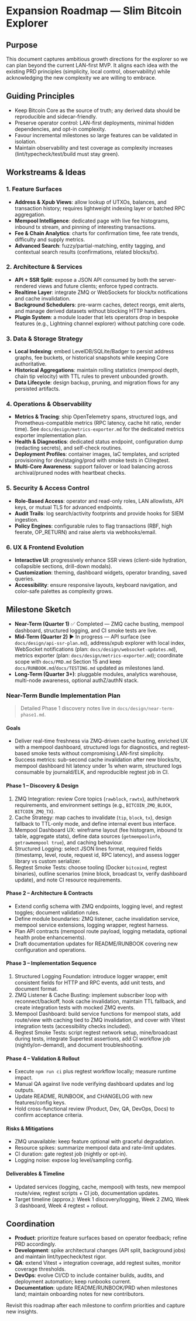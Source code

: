 # Expansion Roadmap — Slim Bitcoin Explorer

## Purpose
This document captures ambitious growth directions for the explorer so we can plan beyond the current LAN-first MVP. It aligns each idea with the existing PRD principles (simplicity, local control, observability) while acknowledging the new complexity we are willing to embrace.

## Guiding Principles
- Keep Bitcoin Core as the source of truth; any derived data should be reproducible and sidecar-friendly.
- Preserve operator control: LAN-first deployments, minimal hidden dependencies, and opt-in complexity.
- Favour incremental milestones so large features can be validated in isolation.
- Maintain observability and test coverage as complexity increases (lint/typecheck/test/build must stay green).

## Workstreams & Ideas

### 1. Feature Surfaces
- **Address & Xpub Views**: allow lookup of UTXOs, balances, and transaction history; requires lightweight indexing layer or batched RPC aggregation.
- **Mempool Intelligence**: dedicated page with live fee histograms, inbound tx stream, and pinning of interesting transactions.
- **Fee & Chain Analytics**: charts for confirmation time, fee rate trends, difficulty and supply metrics.
- **Advanced Search**: fuzzy/partial-matching, entity tagging, and contextual search results (confirmations, related blocks/tx).

### 2. Architecture & Services
- **API + SSR Split**: expose a JSON API consumed by both the server-rendered views and future clients; enforce typed contracts.
- **Realtime Layer**: integrate ZMQ or WebSockets for block/tx notifications and cache invalidation.
- **Background Schedulers**: pre-warm caches, detect reorgs, emit alerts, and manage derived datasets without blocking HTTP handlers.
- **Plugin System**: a module loader that lets operators drop in bespoke features (e.g., Lightning channel explorer) without patching core code.

### 3. Data & Storage Strategy
- **Local Indexing**: embed LevelDB/SQLite/Badger to persist address graphs, fee buckets, or historical snapshots while keeping Core authoritative.
- **Historical Aggregations**: maintain rolling statistics (mempool depth, chain tip velocity) with TTL rules to prevent unbounded growth.
- **Data Lifecycle**: design backup, pruning, and migration flows for any persisted artifacts.

### 4. Operations & Observability
- **Metrics & Tracing**: ship OpenTelemetry spans, structured logs, and Prometheus-compatible metrics (RPC latency, cache hit ratio, render time). See `docs/design/metrics-exporter.md` for the dedicated metrics exporter implementation plan.
- **Health & Diagnostics**: dedicated status endpoint, configuration dump (redacting secrets), and self-check routines.
- **Deployment Profiles**: container images, IaC templates, and scripted provisioning for dev/staging/prod with smoke tests in CI/regtest.
- **Multi-Core Awareness**: support failover or load balancing across archival/pruned nodes with heartbeat checks.

### 5. Security & Access Control
- **Role-Based Access**: operator and read-only roles, LAN allowlists, API keys, or mutual TLS for advanced endpoints.
- **Audit Trails**: log search/activity footprints and provide hooks for SIEM ingestion.
- **Policy Engines**: configurable rules to flag transactions (RBF, high feerate, OP_RETURN) and raise alerts via webhooks/email.

### 6. UX & Frontend Evolution
- **Interactive UI**: progressively enhance SSR views (client-side hydration, collapsible sections, drill-down modals).
- **Customization**: theming, dashboard widgets, operator branding, saved queries.
- **Accessibility**: ensure responsive layouts, keyboard navigation, and color-safe palettes as complexity grows.

## Milestone Sketch
- **Near-Term (Quarter 1)** ✅ Completed — ZMQ cache busting, mempool dashboard, structured logging, and CI smoke tests are live.
- **Mid-Term (Quarter 2)** ▶ In progress — API surface (see `docs/design/api-ssr-plan.md`), address/xpub explorer with local index, WebSocket notifications (plan: `docs/design/websocket-updates.md`), metrics exporter (plan: `docs/design/metrics-exporter.md`); coordinate scope with `docs/PRD.md` Section 15 and keep `docs/RUNBOOK.md`/`docs/TESTING.md` updated as milestones land.
- **Long-Term (Quarter 3+)**: pluggable modules, analytics warehouse, multi-node awareness, optional authZ/authN stack.

### Near-Term Bundle Implementation Plan
> Detailed Phase 1 discovery notes live in `docs/design/near-term-phase1.md`.

#### Goals
- Deliver real-time freshness via ZMQ-driven cache busting, enriched UX with a mempool dashboard, structured logs for diagnostics, and regtest-based smoke tests without compromising LAN-first simplicity.
- Success metrics: sub-second cache invalidation after new blocks/tx, mempool dashboard hit latency under 1s when warm, structured logs consumable by journald/ELK, and reproducible regtest job in CI.

#### Phase 1 – Discovery & Design
1. ZMQ Integration: review Core topics (`rawblock`, `rawtx`), auth/network requirements, and environment settings (e.g., `BITCOIN_ZMQ_BLOCK`, `BITCOIN_ZMQ_TX`).
2. Cache Strategy: map caches to invalidate (`tip`, `block`, `tx`), design fallback to TTL-only mode, and define internal event bus interface.
3. Mempool Dashboard UX: wireframe layout (fee histogram, inbound tx table, aggregate stats), define data sources (`getmempoolinfo`, `getrawmempool true`), and caching behaviour.
4. Structured Logging: select JSON lines format, required fields (timestamp, level, route, request id, RPC latency), and assess logger library vs custom serializer.
5. Regtest Smoke Tests: choose tooling (Docker `bitcoind`, regtest binaries), outline scenarios (mine block, broadcast tx, verify dashboard update), and note CI resource requirements.

#### Phase 2 – Architecture & Contracts
- Extend config schema with ZMQ endpoints, logging level, and regtest toggles; document validation rules.
- Define module boundaries: ZMQ listener, cache invalidation service, mempool service extensions, logging wrapper, regtest harness.
- Plan API contracts (mempool route payload, logging metadata, optional health probe enhancements).
- Draft documentation updates for README/RUNBOOK covering new configuration and operations.

#### Phase 3 – Implementation Sequence
1. Structured Logging Foundation: introduce logger wrapper, emit consistent fields for HTTP and RPC events, add unit tests, and document format.
2. ZMQ Listener & Cache Busting: implement subscriber loop with reconnect/backoff, hook cache invalidation, maintain TTL fallback, and create integration tests with mocked ZMQ events.
3. Mempool Dashboard: build service functions for mempool stats, add route/view with caching tied to ZMQ invalidation, and cover with Vitest integration tests (accessibility checks included).
4. Regtest Smoke Tests: script regtest network setup, mine/broadcast during tests, integrate Supertest assertions, add CI workflow job (nightly/on-demand), and document troubleshooting.

#### Phase 4 – Validation & Rollout
- Execute `npm run ci` plus regtest workflow locally; measure runtime impact.
- Manual QA against live node verifying dashboard updates and log outputs.
- Update README, RUNBOOK, and CHANGELOG with new features/config keys.
- Hold cross-functional review (Product, Dev, QA, DevOps, Docs) to confirm acceptance criteria.

#### Risks & Mitigations
- ZMQ unavailable: keep feature optional with graceful degradation.
- Resource spikes: summarize mempool data and rate-limit updates.
- CI duration: gate regtest job (nightly or opt-in).
- Logging noise: expose log level/sampling config.

#### Deliverables & Timeline
- Updated services (logging, cache, mempool) with tests, new mempool route/view, regtest scripts + CI job, documentation updates.
- Target timeline (approx.): Week 1 discovery/logging, Week 2 ZMQ, Week 3 dashboard, Week 4 regtest + rollout.

## Coordination
- **Product**: prioritize feature surfaces based on operator feedback; refine PRD accordingly.
- **Development**: spike architectural changes (API split, background jobs) and maintain lint/typecheck/test rigor.
- **QA**: extend Vitest + integration coverage, add regtest suites, monitor coverage thresholds.
- **DevOps**: evolve CI/CD to include container builds, audits, and deployment automation; keep runbooks current.
- **Documentation**: update README/RUNBOOK/PRD when milestones land; maintain onboarding notes for new contributors.

Revisit this roadmap after each milestone to confirm priorities and capture new insights.
